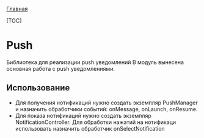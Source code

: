 [Главная](../docs/main.md)

[TOC]

# Push
Библиотека для реализации push уведомлений
В модуль вынесена основная работа с push уведомлениями.

## Использование
* Для получения нотификаций нужно создать экземпляр PushManager и назначить обработчики событий: onMessage, onLaunch, onResume.
* Для показа нотификаций нужно создать экземпляр NotificationController.
Для обработки нажатий на нотификаци использовать назначить обработчик onSelectNotification


